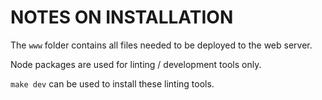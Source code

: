 # NOTES ON INSTALLATION

The `www` folder contains all files needed to be deployed to the web server.

Node packages are used for linting / development tools only.

`make dev` can be used to install these linting tools.
